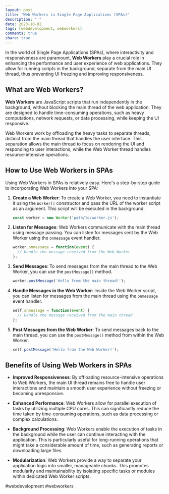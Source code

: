 ```yaml
---
layout: post
title: "Web Workers in Single Page Applications (SPAs)"
description: " "
date: 2023-10-02
tags: [webdevelopment, webworkers]
comments: true
share: true
---
```


In the world of Single Page Applications (SPAs), where interactivity and responsiveness are paramount, **Web Workers** play a crucial role in enhancing the performance and user experience of web applications. They allow for running scripts in the background, separate from the main UI thread, thus preventing UI freezing and improving responsiveness.

## What are Web Workers?

**Web Workers** are JavaScript scripts that run independently in the background, without blocking the main thread of the web application. They are designed to handle time-consuming operations, such as heavy computations, network requests, or data processing, while keeping the UI responsive.

Web Workers work by offloading the heavy tasks to separate threads, distinct from the main thread that handles the user interface. This separation allows the main thread to focus on rendering the UI and responding to user interactions, while the Web Worker thread handles resource-intensive operations.

## How to Use Web Workers in SPAs

Using Web Workers in SPAs is relatively easy. Here's a step-by-step guide to incorporating Web Workers into your SPA:

1. **Create a Web Worker**: To create a Web Worker, you need to instantiate it using the `Worker()` constructor and pass the URL of the worker script as an argument. This script will be executed in the background.

   ```javascript
   const worker = new Worker('path/to/worker.js');
   ```

2. **Listen for Messages**: Web Workers communicate with the main thread using message passing. You can listen for messages sent by the Web Worker using the `onmessage` event handler.

   ```javascript
   worker.onmessage = function(event) {
     // Handle the message received from the Web Worker
   };
   ```

3. **Send Messages**: To send messages from the main thread to the Web Worker, you can use the `postMessage()` method.

   ```javascript
   worker.postMessage('Hello from the main thread!');
   ```

4. **Handle Messages in the Web Worker**: Inside the Web Worker script, you can listen for messages from the main thread using the `onmessage` event handler.

   ```javascript
   self.onmessage = function(event) {
     // Handle the message received from the main thread
   };
   ```

5. **Post Messages from the Web Worker**: To send messages back to the main thread, you can use the `postMessage()` method from within the Web Worker.

   ```javascript
   self.postMessage('Hello from the Web Worker!');
   ```

## Benefits of Using Web Workers in SPAs

- **Improved Responsiveness**: By offloading resource-intensive operations to Web Workers, the main UI thread remains free to handle user interactions and maintain a smooth user experience without freezing or becoming unresponsive.

- **Enhanced Performance**: Web Workers allow for parallel execution of tasks by utilizing multiple CPU cores. This can significantly reduce the time taken by time-consuming operations, such as data processing or complex calculations.

- **Background Processing**: Web Workers enable the execution of tasks in the background while the user can continue interacting with the application. This is particularly useful for long-running operations that might take a considerable amount of time, such as generating reports or downloading large files.

- **Modularization**: Web Workers provide a way to separate your application logic into smaller, manageable chunks. This promotes modularity and maintainability by isolating specific tasks or modules within dedicated Web Worker scripts.

#webdevelopment #webworkers